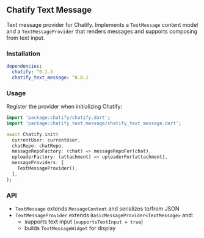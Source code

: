 ## Chatify Text Message

Text message provider for Chatify. Implements a `TextMessage` content model and a `TextMessageProvider` that renders messages and supports composing from text input.

### Installation

```yaml
dependencies:
  chatify: ^0.1.3
  chatify_text_message: ^0.0.1
```

### Usage

Register the provider when initializing Chatify:

```dart
import 'package:chatify/chatify.dart';
import 'package:chatify_text_message/chatify_text_message.dart';

await Chatify.init(
  currentUser: currentUser,
  chatRepo: chatRepo,
  messageRepoFactory: (chat) => messageRepoFor(chat),
  uploaderFactory: (attachment) => uploaderFor(attachment),
  messageProviders: [
    TextMessageProvider(),
  ],
);
```

### API

- `TextMessage` extends `MessageContent` and serializes to/from JSON
- `TextMessageProvider` extends `BasicMessageProvider<TextMessage>` and:
  - supports text input (`supportsTextInput = true`)
  - builds `TextMessageWidget` for display
